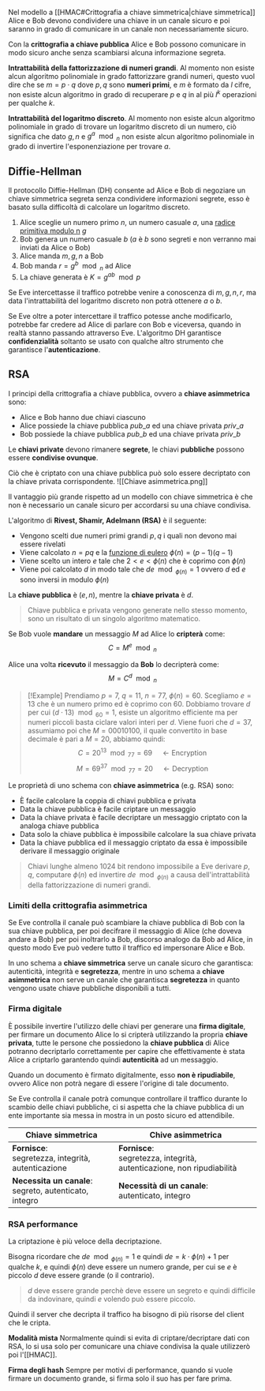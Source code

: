 Nel modello a [[HMAC#Crittografia a chiave simmetrica|chiave simmetrica]] Alice e Bob devono condividere una chiave in un canale sicuro e poi saranno in grado di comunicare in un canale non necessariamente sicuro.

Con la **crittografia a chiave pubblica** Alice e Bob possono comunicare in modo sicuro anche senza scambiarsi alcuna informazione segreta.

**Intrattabilità della fattorizzazione di numeri grandi**.
Al momento non esiste alcun algoritmo polinomiale in grado fattorizzare grandi numeri, questo vuol dire che se $m=p\cdot q$ dove $p,q$ sono **numeri primi**, e $m$ è formato da $l$ cifre, non esiste alcun algoritmo in grado di recuperare $p$ e $q$ in al più $l^k$ operazioni per qualche $k$.

**Intrattabilità del logaritmo discreto**.
Al momento non esiste alcun algoritmo polinomiale in grado di trovare un logaritmo discreto di un numero, ciò significa che dato $g,n$ e $g^a\mod_n$ non esiste alcun algoritmo polinomiale in grado di invertire l'esponenziazione per trovare $a$.

## Diffie-Hellman
Il protocollo Diffie-Hellman (DH) consente ad Alice e Bob di negoziare un chiave simmetrica segreta senza condividere informazioni segrete, esso è basato sulla difficoltà di calcolare un logaritmo discreto.

1. Alice sceglie un numero primo $n$, un numero casuale $a$, una [radice primitiva modulo n](https://en.wikipedia.org/wiki/Primitive_root_modulo_n) $g$
2. Bob genera un numero casuale $b$ ($a$ è $b$ sono segreti e non verranno mai inviati da Alice o Bob)
3. Alice manda $m,g,n$ a Bob
4. Bob manda $r=g^b\mod_n$ ad Alice
5. La chiave generata è $K=g^{ab}\mod p$

Se Eve intercettasse il traffico potrebbe venire a conoscenza di $m,g,n,r$, ma data l'intrattabilità del logaritmo discreto non potrà ottenere $a$ o $b$.

Se Eve oltre a poter intercettare il traffico potesse anche modificarlo, potrebbe far credere ad Alice di parlare con Bob e viceversa, quando in realtà stanno passando attraverso Eve.
L'algoritmo DH garantisce **confidenzialità** soltanto se usato con qualche altro strumento che garantisce l'**autenticazione**.

## RSA
I principi della crittografia a chiave pubblica, ovvero a **chiave asimmetrica** sono:
- Alice e Bob hanno due chiavi ciascuno
- Alice possiede la chiave pubblica $pub\_a$ ed una chiave privata $priv\_a$
- Bob possiede la chiave pubblica $pub\_b$ ed una chiave privata $priv\_b$

Le **chiavi private** devono rimanere **segrete**, le chiavi **pubbliche** possono essere **condivise ovunque**.

Ciò che è criptato con una chiave pubblica può solo essere decriptato con la chiave privata corrispondente.
![[Chiave asimmetrica.png]]

Il vantaggio più grande rispetto ad un modello con chiave simmetrica è che non è necessario un canale sicuro per accordarsi su una chiave condivisa.

L'algoritmo di **Rivest, Shamir, Adelmann (RSA)** è il seguente:
- Vengono scelti due numeri primi grandi $p,q$ i quali non devono mai essere rivelati
- Viene calcolato $n=pq$ e la [funzione di eulero](https://en.wikipedia.org/wiki/Euler%27s_totient_function) $\phi(n)=(p-1)(q-1)$
- Viene scelto un intero $e$ tale che $2<e<\phi(n)$ che è coprimo con $\phi(n)$
- Viene poi calcolato $d$ in modo tale che $de\mod_{\phi(n)}=1$
	ovvero $d$ ed $e$ sono inversi in modulo $\phi(n)$

La **chiave pubblica** è $(e,n)$, mentre la **chiave privata** è $d$.
>Chiave pubblica e privata vengono generate nello stesso momento, sono un risultato di un singolo algoritmo matematico.

Se Bob vuole **mandare** un messaggio $M$ ad Alice lo **cripterà** come: $$C=M^e\mod_n$$

Alice una volta **ricevuto** il messaggio da **Bob** lo decripterà come:
$$M=C^d\mod_n$$

>[!Example]
>Prendiamo $p=7$, $q=11$, $n=77$, $\phi(n)=60$.
>Scegliamo $e=13$ che è un numero primo ed è coprimo con $60$.
>Dobbiamo trovare $d$ per cui $(d\cdot13)\mod_{60}=1$, esiste un algoritmo efficiente ma per numeri piccoli basta ciclare valori interi per $d$.
>Viene fuori che $d=37$, assumiamo poi che $M=00010100$, il quale convertito in base decimale è pari a $M=20$, abbiamo quindi:
>$$C=20^{13}\mod_{77}=69\quad\leftarrow\text{Encryption}$$
>$$M=69^{37}\mod_{77}=20\quad\leftarrow\text{Decryption}$$

Le proprietà di uno schema con **chiave asimmetrica** (e.g. RSA) sono:
- È facile calcolare la coppia di chiavi pubblica e privata
- Data la chiave pubblica è facile criptare un messaggio
- Data la chiave privata è facile decriptare un messaggio criptato con la analoga chiave pubblica
- Data solo la chiave pubblica è impossibile calcolare la sua chiave privata
- Data la chiave pubblica ed il messaggio criptato da essa è impossibile derivare il messaggio originale

>Chiavi lunghe almeno $1024$ bit rendono impossibile a Eve derivare $p,q$, computare $\phi(n)$ ed invertire $de\mod_{\phi(n)}$ a causa dell'intrattabilità della fattorizzazione di numeri grandi.

### Limiti della crittografia asimmetrica
Se Eve controlla il canale può scambiare la chiave pubblica di Bob con la sua chiave pubblica, per poi decifrare il messaggio di Alice (che doveva andare a Bob) per poi inoltrarlo a Bob, discorso analogo da Bob ad Alice, in questo modo Eve può vedere tutto il traffico ed impersonare Alice e Bob.

In uno schema a **chiave simmetrica** serve un canale sicuro che garantisca: autenticità, integrità e **segretezza**, mentre in uno schema a **chiave asimmetrica** non serve un canale che garantisca **segretezza** in quanto vengono usate chiave pubbliche disponibili a tutti.

### Firma digitale
È possibile invertire l'utilizzo delle chiavi per generare una **firma digitale**, per firmare un documento Alice lo si cripterà utilizzando la propria **chiave privata**, tutte le persone che possiedono la **chiave pubblica** di Alice potranno decriptarlo correttamente per capire che effettivamente è stata Alice a criptarlo garantendo quindi **autenticità** ad un messaggio.

Quando un documento è firmato digitalmente, esso **non è ripudiabile**, ovvero Alice non potrà negare di essere l'origine di tale documento.

Se Eve controlla il canale potrà comunque controllare il traffico durante lo scambio delle chiavi pubbliche, ci si aspetta che la chiave pubblica di un ente importante sia messa in mostra in un posto sicuro ed attendibile.

| Chiave simmetrica                                          | Chive asimmetrica                                                         |
| ---------------------------------------------------------- | ------------------------------------------------------------------------- |
| **Fornisce**:<br>segretezza, integrità, autenticazione<br> | **Fornisce**:<br>segretezza, integrità, autenticazione, non ripudiabilità |
| **Necessita un canale**:<br>segreto, autenticato, integro  | **Necessità di un canale**:<br>autenticato, integro                       |

### RSA performance
La criptazione è più veloce della decriptazione.

Bisogna ricordare che $de\mod_{\phi(n)}=1$ e quindi $de=k\cdot\phi(n)+1$ per qualche $k$, e quindi $\phi(n)$ deve essere un numero grande, per cui se $e$ è piccolo $d$ deve essere grande (o il contrario).
>$d$ deve essere grande perchè deve essere un segreto e quindi difficile da indovinare, quindi $e$ volendo può essere piccolo.

Quindi il server che decripta il traffico ha bisogno di più risorse del client che le cripta.

**Modalità mista**
Normalmente quindi si evita di criptare/decriptare dati con RSA, lo si usa solo per comunicare una chiave condivisa la quale utilizzerò poi l'[[HMAC]].

**Firma degli hash**
Sempre per motivi di performance, quando si vuole firmare un documento grande, si firma solo il suo has per fare prima.

